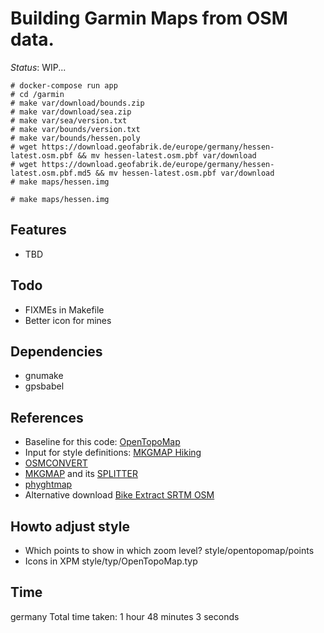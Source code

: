 # Building Garmin Maps from OSM data.

*Status*: WIP...

```
# docker-compose run app
# cd /garmin
# make var/download/bounds.zip
# make var/download/sea.zip
# make var/sea/version.txt
# make var/bounds/version.txt
# make var/bounds/hessen.poly
# wget https://download.geofabrik.de/europe/germany/hessen-latest.osm.pbf && mv hessen-latest.osm.pbf var/download
# wget https://download.geofabrik.de/europe/germany/hessen-latest.osm.pbf.md5 && mv hessen-latest.osm.pbf var/download
# make maps/hessen.img
```

```
# make maps/hessen.img
```
## Features
- TBD

## Todo
- FIXMEs in Makefile
- Better icon for mines

## Dependencies
- gnumake
- gpsbabel

## References
- Baseline for this code: [OpenTopoMap](https://github.com/der-stefan/OpenTopoMap) 
- Input for style definitions: [MKGMAP Hiking](https://github.com/vibrog/mkgmap-hiking) 
- [OSMCONVERT](http://m.m.i24.cc/osmconvert.c)
- [MKGMAP](http://www.mkgmap.org.uk/download/mkgmap.html) and its [SPLITTER](http://www.mkgmap.org.uk/download/splitter.html)
- [phyghtmap](http://katze.tfiu.de/projects/phyghtmap/)
- Alternative download [Bike Extract SRTM OSM](https://extract.bbbike.org/)

## Howto adjust style
- Which points to show in which zoom level? style/opentopomap/points
- Icons in XPM style/typ/OpenTopoMap.typ

## Time
germany Total time taken: 1 hour 48 minutes 3 seconds

